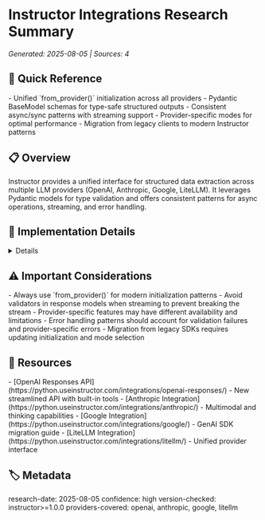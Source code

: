 # Instructor Integrations Research Summary

_Generated: 2025-08-05 | Sources: 4_

## 🎯 Quick Reference

<key-points>
- Unified `from_provider()` initialization across all providers
- Pydantic BaseModel schemas for type-safe structured outputs
- Consistent async/sync patterns with streaming support
- Provider-specific modes for optimal performance
- Migration from legacy clients to modern Instructor patterns
</key-points>

## 📋 Overview

<summary>
Instructor provides a unified interface for structured data extraction across multiple LLM providers (OpenAI, Anthropic, Google, LiteLLM). It leverages Pydantic models for type validation and offers consistent patterns for async operations, streaming, and error handling.
</summary>

## 🔧 Implementation Details

<details>

### OpenAI Responses API Integration

The new Responses API provides a streamlined approach with built-in tools and simplified methods.

#### Basic Setup
```python
import instructor
from pydantic import BaseModel

class User(BaseModel):
    name: str
    age: int

# Initialize client
client = instructor.from_provider(
    "openai/gpt-4.1-mini", 
    mode=instructor.Mode.RESPONSES_TOOLS
)

# Create structured output
profile = client.responses.create(
    input="Extract out Ivan is 28 years old",
    response_model=User,
)
```

#### Async Implementation
```python
import asyncio

async def extract_async():
    client = instructor.from_provider(
        "openai/gpt-4.1-mini",
        mode=instructor.Mode.RESPONSES_TOOLS,
        async_client=True
    )
    
    profile = await client.responses.create(
        input="Extract: Jason is 25 years old",
        response_model=User,
    )
    return profile

user = asyncio.run(extract_async())
```

#### Streaming Support
```python
# Partial streaming for single objects
resp = client.responses.create_partial(
    input="Generate a fake profile",
    response_model=User,
)

for user in resp:
    print(user)  # Shows partial updates

# Iterable streaming for multiple objects
from typing import Iterable

profiles = client.responses.create(
    input="Generate three fake profiles",
    response_model=Iterable[User],
)

for profile in profiles:
    print(profile)
```

#### Built-in Tools
```python
class Citation(BaseModel):
    id: int
    url: str

class Summary(BaseModel):
    citations: list[Citation]
    summary: str

client = instructor.from_provider(
    "openai/gpt-4.1-mini",
    mode=instructor.Mode.RESPONSES_TOOLS_WITH_INBUILT_TOOLS,
)

# Web search tool
response = client.responses.create(
    input="What are the best restaurants around Granary Square?",
    tools=[{
        "type": "web_search_preview",
        "user_location": {
            "type": "approximate",
            "country": "GB",
            "city": "London",
            "region": "London",
        }
    }],
    response_model=Summary,
)

# File search tool
response = client.responses.create(
    input="How much does the Kyoto itinerary cost?",
    tools=[{
        "type": "file_search",
        "vector_store_ids": ["your_vector_store_id"],
        "max_num_results": 2,
    }],
    response_model=Response,
)
```

### Anthropic Integration

Anthropic offers robust support with multiple modes and advanced features like multimodal processing and thinking capabilities.

#### Basic Setup
```python
import instructor
from pydantic import BaseModel, Field
from typing import List

class Properties(BaseModel):
    name: str = Field(description="The name of the property")
    value: str = Field(description="The value of the property")

class User(BaseModel):
    name: str = Field(description="The user's full name")
    age: int = Field(description="The user's age in years")
    properties: List[Properties] = Field(description="List of user properties")

client = instructor.from_provider(
    "anthropic/claude-3-haiku-20240307",
    mode=instructor.Mode.ANTHROPIC_TOOLS
)

user_response = client.chat.completions.create(
    max_tokens=1024,
    messages=[
        {
            "role": "system",
            "content": "Extract structured information based on the user's request."
        },
        {
            "role": "user",
            "content": "Create a user for a model with a name, age, and properties.",
        }
    ],
    response_model=User,
)
```

#### Parallel Tool Calling
```python
from typing import Iterable, Literal

class Weather(BaseModel):
    location: str
    units: Literal["imperial", "metric"]

class GoogleSearch(BaseModel):
    query: str

client = instructor.from_provider(
    "anthropic/claude-3-haiku-20240307",
    mode=instructor.Mode.ANTHROPIC_PARALLEL_TOOLS,
)

results = client.chat.completions.create(
    messages=[
        {"role": "system", "content": "You must always use tools"},
        {
            "role": "user",
            "content": "What is the weather in toronto and dallas and who won the super bowl?",
        },
    ],
    response_model=Iterable[Weather | GoogleSearch],
)
```

#### Multimodal Support
```python
from instructor.multimodal import Image, PDF

class ImageDescription(BaseModel):
    objects: list[str] = Field(..., description="The objects in the image")
    scene: str = Field(..., description="The scene of the image")
    colors: list[str] = Field(..., description="The colors in the image")

# Image processing
response = client.chat.completions.create(
    response_model=ImageDescription,
    max_tokens=1000,
    messages=[
        {
            "role": "user",
            "content": [
                "What is in this image?",
                Image.from_url("https://example.com/image.jpg"),
                # Alternative methods:
                # Image.from_path("path/to/local/image.jpg")
                # Image.from_base64("base64_encoded_string_here")
            ],
        },
    ],
)

# PDF processing with caching
from instructor.multimodal import PdfWithCacheControl

class Receipt(BaseModel):
    total: int
    items: list[str]

response, completion = client.chat.completions.create_with_completion(
    response_model=Receipt,
    max_tokens=1000,
    messages=[
        {
            "role": "user",
            "content": [
                "Extract out the total and line items from the invoice",
                PdfWithCacheControl.from_url("https://example.com/invoice.pdf"),
            ],
        },
    ],
)
```

#### Streaming Patterns
```python
# Partial streaming
for partial_user in client.chat.completions.create_partial(
    messages=[
        {"role": "system", "content": "Create a detailed user profile"},
        {"role": "user", "content": "Create a user profile for Jason, age 25"},
    ],
    response_model=User,
    max_tokens=4096,
):
    print(f"Current state: {partial_user}")

# Iterable streaming
users = client.chat.completions.create_iterable(
    messages=[
        {
            "role": "user",
            "content": """
            Extract users:
            1. Jason is 25 years old
            2. Sarah is 30 years old
            3. Mike is 28 years old
            """,
        },
    ],
    response_model=User,
)

for user in users:
    print(user)
```

#### Thinking Support (Claude 3.7)
```python
class Answer(BaseModel):
    answer: float

client = instructor.from_provider("anthropic/claude-3-sonnet-20241022")
response = client.chat.completions.create(
    response_model=Answer,
    messages=[
        {
            "role": "user",
            "content": "Which is larger, 9.11 or 9.8",
        },
    ],
    temperature=1,
    max_tokens=2000,
    thinking={"type": "enabled", "budget_tokens": 1024},
)
```

### Google/Gemini Integration

Google's integration uses the new GenAI SDK with strong multimodal capabilities.

#### Basic Setup
```python
import instructor
from pydantic import BaseModel

class User(BaseModel):
    name: str
    age: int

# Using from_provider (recommended)
client = instructor.from_provider(
    "google/gemini-1.5-flash-latest",
)

resp = client.messages.create(
    messages=[
        {
            "role": "user",
            "content": "Extract Jason is 25 years old.",
        }
    ],
    response_model=User,
)
```

#### Configuration Options
```python
client = instructor.from_provider(
    "google/gemini-1.5-flash-latest",
    mode=instructor.Mode.GEMINI_JSON,
)

resp = client.messages.create(
    messages=[
        {
            "role": "user",
            "content": "Extract Jason is 25 years old.",
        },
    ],
    response_model=User,
    generation_config={
        "temperature": 0.5,
        "max_tokens": 1000,
        "top_p": 1,
        "top_k": 32,
    },
)
```

#### Nested Models
```python
class Address(BaseModel):
    street: str
    city: str
    country: str

class User(BaseModel):
    name: str
    age: int
    addresses: list[Address]

user = client.chat.completions.create(
    messages=[
        {
            "role": "user",
            "content": """
            Extract: Jason is 25 years old.
            He lives at 123 Main St, New York, USA
            and has a summer house at 456 Beach Rd, Miami, USA
            """,
        },
    ],
    response_model=User,
)
```

#### Migration from Legacy SDK
```python
# Old Way (Deprecated)
import google.generativeai as genai
client = instructor.from_gemini(
    genai.GenerativeModel("gemini-1.5-flash"),
    mode=instructor.Mode.GEMINI_JSON,
)

# New Way (Recommended)
client = instructor.from_provider("google/gemini-1.5-flash")

# For Vertex AI
client = instructor.from_provider(
    "vertexai/gemini-1.5-flash",
    project="your-project",
    location="us-central1"
)
```

### LiteLLM Integration

LiteLLM provides a unified interface across multiple providers with built-in cost tracking.

#### Basic Setup
```python
import instructor
from pydantic import BaseModel

class User(BaseModel):
    name: str
    age: int

client = instructor.from_provider("litellm/gpt-3.5-turbo")

user = client.chat.completions.create(
    messages=[
        {"role": "user", "content": "Extract: Jason is 25 years old"},
    ],
    response_model=User,
)
```

#### Cost Calculation
```python
instructor_resp, raw_completion = client.chat.completions.create_with_completion(
    max_tokens=1024,
    messages=[
        {
            "role": "user",
            "content": "Extract Jason is 25 years old.",
        }
    ],
    response_model=User,
)

print(raw_completion._hidden_params["response_cost"])
# Output: 0.00189
```

</details>

## ⚠️ Important Considerations

<warnings>
- Always use `from_provider()` for modern initialization patterns
- Avoid validators in response models when streaming to prevent breaking the stream
- Provider-specific features may have different availability and limitations
- Error handling patterns should account for validation failures and provider-specific errors
- Migration from legacy SDKs requires updating initialization and mode selection
</warnings>

## 🔗 Resources

<references>
- [OpenAI Responses API](https://python.useinstructor.com/integrations/openai-responses/) - New streamlined API with built-in tools
- [Anthropic Integration](https://python.useinstructor.com/integrations/anthropic/) - Multimodal and thinking capabilities
- [Google Integration](https://python.useinstructor.com/integrations/google/) - GenAI SDK migration guide
- [LiteLLM Integration](https://python.useinstructor.com/integrations/litellm/) - Unified provider interface
</references>

## 🏷️ Metadata

<meta>
research-date: 2025-08-05
confidence: high
version-checked: instructor>=1.0.0
providers-covered: openai, anthropic, google, litellm
</meta>